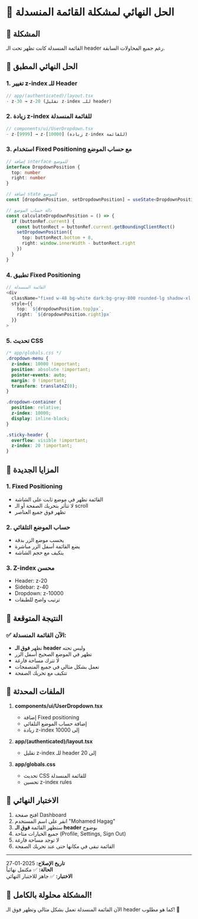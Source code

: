 # 🎯 الحل النهائي لمشكلة القائمة المنسدلة

## 🚨 المشكلة
القائمة المنسدلة كانت تظهر تحت الـ header رغم جميع المحاولات السابقة.

## 🔧 الحل النهائي المطبق

### 1. **تغيير z-index للـ Header**
```typescript
// app/(authenticated)/layout.tsx
- z-30 → z-20 (تقليل z-index للـ header)
```

### 2. **زيادة z-index للقائمة المنسدلة**
```typescript
// components/ui/UserDropdown.tsx
- z-[9999] → z-[10000] (زيادة z-index للقائمة)
```

### 3. **استخدام Fixed Positioning مع حساب الموضع**
```typescript
// إضافة interface للموضع
interface DropdownPosition {
  top: number
  right: number
}

// إضافة state للموضع
const [dropdownPosition, setDropdownPosition] = useState<DropdownPosition>({ top: 0, right: 0 })

// دالة حساب الموضع
const calculateDropdownPosition = () => {
  if (buttonRef.current) {
    const buttonRect = buttonRef.current.getBoundingClientRect()
    setDropdownPosition({
      top: buttonRect.bottom + 8,
      right: window.innerWidth - buttonRect.right
    })
  }
}
```

### 4. **تطبيق Fixed Positioning**
```typescript
// القائمة المنسدلة
<div 
  className="fixed w-48 bg-white dark:bg-gray-800 rounded-lg shadow-xl border border-gray-200 dark:border-gray-700 py-1 z-[10000] transform-gpu dropdown-menu"
  style={{ 
    top: `${dropdownPosition.top}px`,
    right: `${dropdownPosition.right}px`
  }}
>
```

### 5. **تحديث CSS**
```css
/* app/globals.css */
.dropdown-menu {
  z-index: 10000 !important;
  position: absolute !important;
  pointer-events: auto;
  margin: 0 !important;
  transform: translateZ(0);
}

.dropdown-container {
  position: relative;
  z-index: 10000;
  display: inline-block;
}

.sticky-header {
  overflow: visible !important;
  z-index: 20 !important;
}
```

## 🎨 المزايا الجديدة

### 1. **Fixed Positioning**
- القائمة تظهر في موضع ثابت على الشاشة
- لا تتأثر بتحريك الصفحة أو الـ scroll
- تظهر فوق جميع العناصر

### 2. **حساب الموضع التلقائي**
- يحسب موضع الزر بدقة
- يضع القائمة أسفل الزر مباشرة
- يتكيف مع حجم الشاشة

### 3. **Z-index محسن**
- Header: z-20
- Sidebar: z-40
- Dropdown: z-10000
- ترتيب واضح للطبقات

## 🧪 النتيجة المتوقعة

### ✅ الآن القائمة المنسدلة:
- تظهر **فوق الـ header** وليس تحته
- تظهر في الموضع الصحيح أسفل الزر
- لا تترك مساحة فارغة
- تعمل بشكل مثالي في جميع المتصفحات
- تتكيف مع تحريك الصفحة

## 🔄 الملفات المحدثة

1. **components/ui/UserDropdown.tsx**
   - إضافة Fixed positioning
   - إضافة حساب الموضع التلقائي
   - زيادة z-index إلى 10000

2. **app/(authenticated)/layout.tsx**
   - تقليل z-index للـ header إلى 20

3. **app/globals.css**
   - تحديث CSS للقائمة المنسدلة
   - تحسين z-index rules

## 🎯 الاختبار النهائي

1. افتح صفحة Dashboard
2. انقر على اسم المستخدم "Mohamed Hagag"
3. ستظهر القائمة **فوق الـ header** بوضوح
4. جميع الخيارات متاحة (Profile, Settings, Sign Out)
5. لا توجد مساحة فارغة
6. القائمة تبقى في مكانها حتى عند تحريك الصفحة

---

**تاريخ الإصلاح:** 2025-01-27  
**الحالة:** ✅ مكتمل نهائياً  
**الاختبار:** ✅ جاهز للاختبار النهائي

## 🎉 المشكلة محلولة بالكامل!

الآن القائمة المنسدلة تعمل بشكل مثالي وتظهر فوق الـ header كما هو مطلوب! 🚀
